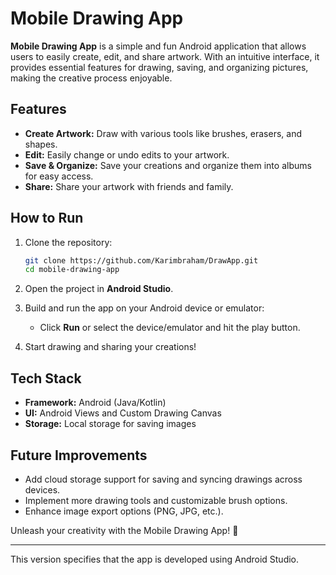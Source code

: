 # Mobile Drawing App 

**Mobile Drawing App** is a simple and fun Android application that allows users to easily create, edit, and share artwork. With an intuitive interface, it provides essential features for drawing, saving, and organizing pictures, making the creative process enjoyable.

## Features 

- **Create Artwork:** Draw with various tools like brushes, erasers, and shapes.
- **Edit:** Easily change or undo edits to your artwork.
- **Save & Organize:** Save your creations and organize them into albums for easy access.
- **Share:** Share your artwork with friends and family.

## How to Run 

1. Clone the repository:
   ```bash
   git clone https://github.com/Karimbraham/DrawApp.git
   cd mobile-drawing-app
   ```

2. Open the project in **Android Studio**.

3. Build and run the app on your Android device or emulator:
   - Click **Run** or select the device/emulator and hit the play button.

4. Start drawing and sharing your creations!

## Tech Stack 

- **Framework:** Android (Java/Kotlin)
- **UI:** Android Views and Custom Drawing Canvas
- **Storage:** Local storage for saving images

## Future Improvements 

- Add cloud storage support for saving and syncing drawings across devices.
- Implement more drawing tools and customizable brush options.
- Enhance image export options (PNG, JPG, etc.).


Unleash your creativity with the Mobile Drawing App! 🎨

--- 

This version specifies that the app is developed using Android Studio.
